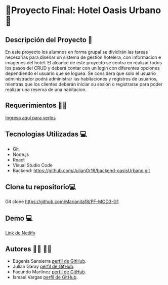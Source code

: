 # 🌴Proyecto Final: Hotel Oasis Urbano🌴

## Descripción del Proyecto 📃
En este proyecto los alumnos en forma grupal se dividirán las tareas necesarias para diseñar un sistema de gestión hotelera, con informacion e imagenes  del hotel. El alcance de este proyecto se centra en realizar todos los pasos del CRUD y deberá contar con un login con diferentes opciones dependiendo el usuario que se loguea. Se considera que solo el usuario administrador podrá administrar las habitaciones y registros de usuarios, mientras que los clientes deberán iniciar su sesión o registrarse para poder realizar una reserva de una habitacion.

## Requerimientos 📃✅

[Ingresa aquí para verlos]( https://drive.google.com/file/d/1mnfG1CnqsyaHanGm19FojqFlAzjg5kzN/view)

## Tecnologias Utilizadas 💻 
- Git
- Node.js
- React
- Visual Studio Code
- Backend: https://github.com/JulianGr16/backend-oasisUrbano.git

## Clona tu repositorio💻
Git clone https://github.com/Marianita18/PF-MOD3-G1

## Demo 💻
[Link de Netlify](https://github.com/EugeSan-hub)

## Autores 👩‍💻 👨‍💻
- Eugenia Sansierra [perfil de GitHub](https://github.com/EugeSan-hub).
- Julian Garay [perfil de GitHub](https://github.com/JulianGr16).
- Facundo Martinez [perfil de GitHub](https://github.com/facu030).
- Ismael Vargas [perfil de GitHub](https://github.com/joseismaelvargas).

